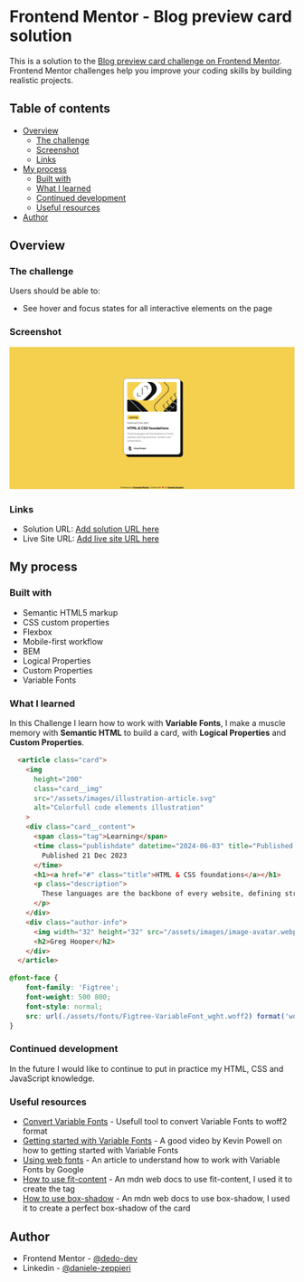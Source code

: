 # Frontend Mentor - Blog preview card solution

This is a solution to the [Blog preview card challenge on Frontend Mentor](https://www.frontendmentor.io/challenges/blog-preview-card-ckPaj01IcS). Frontend Mentor challenges help you improve your coding skills by building realistic projects.

## Table of contents

- [Overview](#overview)
  - [The challenge](#the-challenge)
  - [Screenshot](#screenshot)
  - [Links](#links)
- [My process](#my-process)
  - [Built with](#built-with)
  - [What I learned](#what-i-learned)
  - [Continued development](#continued-development)
  - [Useful resources](#useful-resources)
- [Author](#author)

## Overview

### The challenge

Users should be able to:

- See hover and focus states for all interactive elements on the page

### Screenshot

![](./assets/images/blog-preview-card.png)

### Links

- Solution URL: [Add solution URL here](https://your-solution-url.com)
- Live Site URL: [Add live site URL here](https://dz-blog-preview-card.vercel.app/)

## My process

### Built with

- Semantic HTML5 markup
- CSS custom properties
- Flexbox
- Mobile-first workflow
- BEM
- Logical Properties
- Custom Properties
- Variable Fonts

### What I learned
In this Challenge I learn how to work with **Variable Fonts**, I make a muscle memory with **Semantic HTML** to build a card, with **Logical Properties** and **Custom Properties**.

```html
  <article class="card">
    <img
      height="200"
      class="card__img"
      src="/assets/images/illustration-article.svg"
      alt="Colorfull code elements illustration"
    >
    <div class="card__content">
      <span class="tag">Learning</span>
      <time class="publishdate" datetime="2024-06-03" title="Published Dec 21, 2023">
        Published 21 Dec 2023
      </time>
      <h1><a href="#" class="title">HTML & CSS foundations</a></h1>
      <p class="description">
        These languages are the backbone of every website, defining structure, content, and presentation.
      </p>
    </div>
    <div class="author-info">
      <img width="32" height="32" src="/assets/images/image-avatar.webp" alt="Author of the article">
      <h2>Greg Hooper</h2>
    </div>
  </article>
```
```css
@font-face {
    font-family: 'Figtree';
    font-weight: 500 800;
    font-style: normal;
    src: url(./assets/fonts/Figtree-VariableFont_wght.woff2) format('woff2');
}
```

### Continued development

In the future I would like to continue to put in practice my HTML, CSS and JavaScript knowledge.

### Useful resources

- [Convert Variable Fonts](https://https://everythingfonts.com/ttf-to-woff2) - Usefull tool to convert Variable Fonts to woff2 format
- [Getting started with Variable  Fonts](https://www.youtube.com/watch?v=0fVymQ7SZw0) - A good video by Kevin Powell on how to getting started with Variable  Fonts
- [Using web fonts](https://fonts.google.com/knowledge/using_type/using_web_fonts) - An article to understand how to work with Variable Fonts by Google
- [How to use fit-content](https://developer.mozilla.org/en-US/docs/Web/CSS/fit-content) - An mdn web docs to use fit-content, I used it to create the tag
- [How to use box-shadow](https://developer.mozilla.org/en-US/docs/Web/CSS/box-shadow) - An mdn web docs to use box-shadow, I used it to create a perfect box-shadow of the card

## Author

- Frontend Mentor - [@dedo-dev](https://www.frontendmentor.io/profile/dedo-dev)
- Linkedin - [@daniele-zeppieri](https://www.linkedin.com/in/daniele-zeppieri-0b1a36252/)
